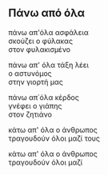 ## Πάνω από όλα

πάνω απ'όλα ασφάλεια  
σκούζει ο φύλακας  
στον φυλακισμένο  

πάνω απ' όλα τάξη λέει   
ο αστυνόμος  
στην γιορτή μας  

πάνω απ΄όλα κέρδος  
γνέφει ο γιάπης  
στον ζητιάνο  

κάτω απ' όλα ο άνθρωπος  
τραγουδούν όλοι μαζί τους  

κάτω απ' όλα ο άνθρωπος  
τραγουδούν όλοι μαζί  
